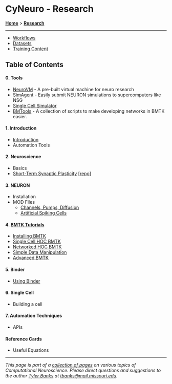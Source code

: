 # CyNeuro - Research

[**Home**](/) > [**Research**](./)

---

* [Workflows](https://engineering.missouri.edu/cyneuro/cyneuro-projects/#1552415134193-e62be402-d851)
* [Datasets](https://engineering.missouri.edu/cyneuro/cyneuro-projects/#1552415134207-0c4baba3-d6fb)
* [Training Content](https://engineering.missouri.edu/cyneuro/cyneuro-projects/#1552415145725-19eda2b2-d731)

## Table of Contents

#### 0. Tools
* [NeuroVM](tools/neurovm) - A pre-built virtual machine for neuro research
* [SimAgent](tools/simagent) - Easily submit NEURON simulations to supercomputers like NSG
* [Single Cell Simulator](tools/singlecell)
* [BMTools](https://github.com/tjbanks/bmtools) - A collection of scripts to make developing networks in BMTK easier.

#### 1. Introduction 

* [Introduction](/research/introduction)
* Automation Tools

#### 2. Neuroscience

* Basics
* [Short-Term Synaptic Plasticity](https://nbviewer.jupyter.org/github/tjbanks/synaptic_plasticity/blob/master/ShortTermSynapticPlasticity.ipynb) [[repo](https://github.com/tjbanks/synaptic_plasticity)]

#### 3. NEURON

* Installation
* MOD Files
    * [Channels, Pumps, Diffusion](https://neuron.yale.edu/ftp/ted/book/revisions/chap9indexedref.pdf)
    * [Artificial Spiking Cells](https://neuron.yale.edu/ftp/ted/book/revisions/chap10indexedref.pdf)

#### 4. [BMTK Tutorials](/research/bmtk)

* [Installing BMTK](/research/bmtk/installation)
* [Single Cell HOC BMTK](/research/bmtk/single-cell)
* [Networked HOC BMTK](/research/bmtk/network)
* [Simple Data Manipulation](/research/bmtk/data-manipulation)
* [Advanced BMTK](/research/bmtk/advanced)

#### 5. Binder

* [Using Binder](/research/binder/)

#### 6. Single Cell

* Building a cell

#### 7. Automation Techniques

* APIs

#### Reference Cards

* Useful Equations

---
*This page is part of a [collection of pages](/) on various topics of Computational Neuroscience. Please direct questions and suggestions to the author [Tyler Banks](https://tylerbanks.net) at [tbanks@mail.missouri.edu](mailto:tbanks@mail.missouri.edu).*
